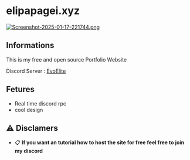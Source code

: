 # elipapagei.xyz

[![Screenshot-2025-01-17-221744.png](https://i.postimg.cc/xCWGf6KR/Screenshot-2025-01-17-221744.png)](https://postimg.cc/1nrVMc7n)

## Informations
This is my free and open source Portfolio Website

Discord Server : [EvoElite](https://discord.gg/ckW6Dyxk)

## Fetures
- Real time discord rpc 
- cool design

## ⚠️ Disclamers
- 📋 **If you want an tutorial how to host the site for free feel free to join my discord**

